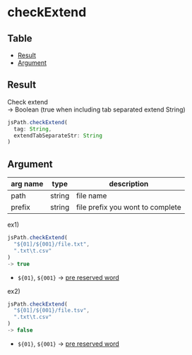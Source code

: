 # checkExtend


Table
-----------------

* [Result](#overview)
* [Argument](#argument)


## Result

Check extend  
-> Boolean (true when including tab separated extend String)


```js.js
jsPath.checkExtend(  
  tag: String,  
  extendTabSeparateStr: String
)

```

## Argument

| arg name | type | description |
| -------- | -------- | -------- |
| path | string | file name |
| prefix | string | file prefix you wont to complete |


ex1) 

```js.js
jsPath.checkExtend(  
  "${01]/${001}/file.txt",  
  ".txt\t.csv"
)
-> true
```

- `${01}`, `${001}` -> [pre reserved word](https://github.com/puutaro/CommandClick/blob/master/md/developer/js_pre_reserved_word.md)


ex2) 

```js.js
jsPath.checkExtend(  
  "${01]/${001}/file.tsv",  
  ".txt\t.csv"
)
-> false

```

- `${01}`, `${001}` -> [pre reserved word](https://github.com/puutaro/CommandClick/blob/master/md/developer/js_pre_reserved_word.md)

